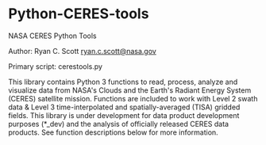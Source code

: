 # Python-CERES-tools
NASA CERES Python Tools

Author: Ryan C. Scott
        ryan.c.scott@nasa.gov

Primary script: cerestools.py

This library contains Python 3 functions to read, process, analyze and visualize data from NASA's Clouds and the Earth's Radiant Energy System (CERES) satellite mission. Functions are included to work with Level 2 swath data & Level 3 time-interpolated and spatially-averaged (TISA) gridded fields. This library is under development for data product development purposes (*_dev) and the analysis of officially released CERES data products. See function descriptions below for more information.
